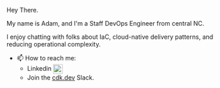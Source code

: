 Hey There.

My name is Adam, and I'm a Staff DevOps Engineer from central NC.

I enjoy chatting with folks about IaC, cloud-native delivery patterns, and reducing operational complexity.

- 📫 How to reach me:
    - Linkedin [<img align="center" alt="Adam Bigelow | LinkedIn" width="22px" src="https://brandlogos.net/wp-content/uploads/2016/06/linkedin-logo-icon.svg" />][linkedin]
    - Join the [cdk.dev](https://cdk.dev) Slack.

[linkedin]:https://www.linkedin.com/in/adam-bigelow-b947a563/
